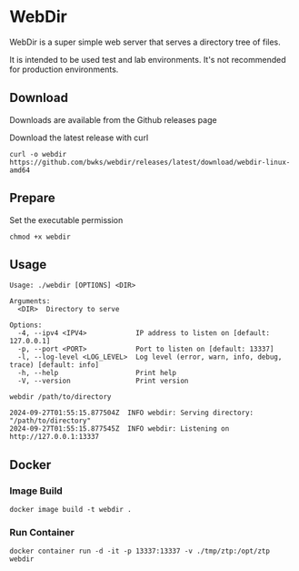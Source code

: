 # WebDir

WebDir is a super simple web server that serves a directory tree of files.

It is intended to be used test and lab environments. It's not recommended for production environments.

## Download
Downloads are available from the Github releases page

Download the latest release with curl
```
curl -o webdir https://github.com/bwks/webdir/releases/latest/download/webdir-linux-amd64
```

## Prepare

Set the executable permission
```
chmod +x webdir
```

## Usage
```
Usage: ./webdir [OPTIONS] <DIR>

Arguments:
  <DIR>  Directory to serve

Options:
  -4, --ipv4 <IPV4>            IP address to listen on [default: 127.0.0.1]
  -p, --port <PORT>            Port to listen on [default: 13337]
  -l, --log-level <LOG_LEVEL>  Log level (error, warn, info, debug, trace) [default: info]
  -h, --help                   Print help
  -V, --version                Print version
```

```
webdir /path/to/directory

2024-09-27T01:55:15.877504Z  INFO webdir: Serving directory: "/path/to/directory"
2024-09-27T01:55:15.877545Z  INFO webdir: Listening on http://127.0.0.1:13337
```

## Docker

### Image Build
```
docker image build -t webdir .
```

### Run Container
```
docker container run -d -it -p 13337:13337 -v ./tmp/ztp:/opt/ztp webdir
```